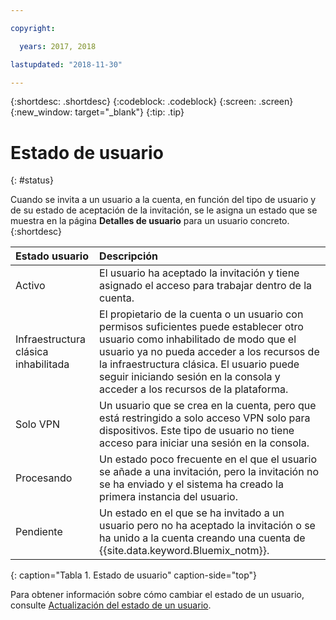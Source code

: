 ```yaml
---

copyright:

  years: 2017, 2018

lastupdated: "2018-11-30"

---
```


{:shortdesc: .shortdesc}
{:codeblock: .codeblock}
{:screen: .screen}
{:new_window: target="_blank"}
{:tip: .tip}


# Estado de usuario
{: #status}

Cuando se invita a un usuario a la cuenta, en función del tipo de usuario y de su estado de aceptación de la invitación, se le asigna un estado que se muestra en la página **Detalles de usuario** para un usuario concreto.
{:shortdesc}

| Estado usuario | Descripción |
|:-----------|:------------|
| Activo | El usuario ha aceptado la invitación y tiene asignado el acceso para trabajar dentro de la cuenta. |
| Infraestructura clásica inhabilitada | El propietario de la cuenta o un usuario con permisos suficientes puede establecer otro usuario como inhabilitado de modo que el usuario ya no pueda acceder a los recursos de la infraestructura clásica. El usuario puede seguir iniciando sesión en la consola y acceder a los recursos de la plataforma. |
| Solo VPN | Un usuario que se crea en la cuenta, pero que está restringido a solo acceso VPN solo para dispositivos. Este tipo de usuario no tiene acceso para iniciar una sesión en la consola.|
| Procesando | Un estado poco frecuente en el que el usuario se añade a una invitación, pero la invitación no se ha enviado y el sistema ha creado la primera instancia del usuario. |
| Pendiente | Un estado en el que se ha invitado a un usuario pero no ha aceptado la invitación o se ha unido a la cuenta creando una cuenta de {{site.data.keyword.Bluemix_notm}}. |
{: caption="Tabla 1. Estado de usuario" caption-side="top"}

Para obtener información sobre cómo cambiar el estado de un usuario, consulte [Actualización del estado de un usuario](/docs/iam/update_status.html#status).
